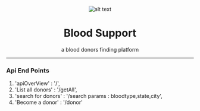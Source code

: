 <div align="center">

![alt text](https://t4.ftcdn.net/jpg/01/05/48/99/360_F_105489957_HLDAbr6hatX6iKvR4DEZ38YVZJHXl8As.jpg)

# Blood Support
a blood donors finding platform 

</div> 

---
### Api End Points
1. 'apiOverView'       :   '/',
2. 'List all donors'   :   '/getAll',
3. 'search for donors' :   '/search  params : bloodtype,state,city',
4. 'Become a donor'    :   '/donor'


